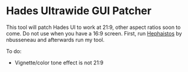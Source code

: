# Hades Ultrawide GUI Patcher
This tool will patch Hades UI to work at 21:9, other aspect ratios soon to come. Do not use when you have a 16:9 screen.
First, run [Hephaistos](https://github.com/nbusseneau/hephaistos) by nbusseneau and afterwards run my tool.

To do:
- Vignette/color tone effect is not 21:9